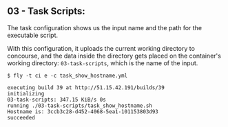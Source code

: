 ## 03 - Task Scripts:

The task configuration shows us the input name and the path for the executable script.

With this configuration, it uploads the current working directory to concourse, and the data inside the directory gets placed on the container's working directory: `03-task-scripts`, which is the name of the input.

```
$ fly -t ci e -c task_show_hostname.yml

executing build 39 at http://51.15.42.191/builds/39
initializing
03-task-scripts: 347.15 KiB/s 0s
running ./03-task-scripts/task_show_hostname.sh
Hostname is: 3ccb3c28-d452-4068-5ea1-101153803d93
succeeded
```
